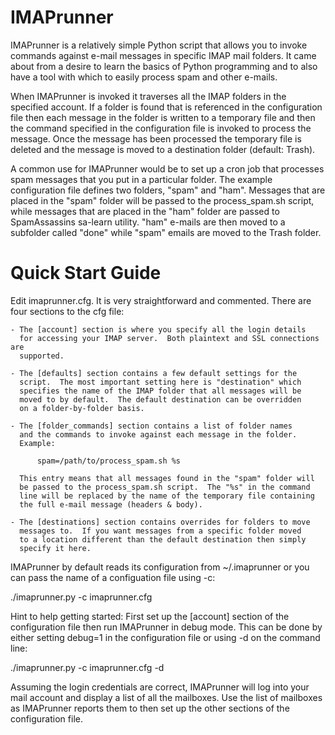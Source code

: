 IMAPrunner
==========

IMAPrunner is a relatively simple Python script that allows you to invoke
commands against e-mail messages in specific IMAP mail folders. It came 
about from a desire to learn the basics of Python programming and to also
have a tool with which to easily process spam and other e-mails.

When IMAPrunner is invoked it traverses all the IMAP folders in the
specified account.  If a folder is found that is referenced in the 
configuration file then each message in the folder is written to a temporary
file and then the command specified in the configuration file is invoked
to process the message.  Once the message has been processed the temporary 
file is deleted and the message is moved to a destination folder 
(default: Trash).  

A common use for IMAPrunner would be to set up a cron job that processes
spam messages that you put in a particular folder.  The example configuration
file defines two folders, "spam" and "ham".  Messages that are placed in the 
"spam" folder will be passed to the process_spam.sh script, while messages
that are placed in the "ham" folder are passed to SpamAssassins sa-learn
utility.  "ham" e-mails are then moved to a subfolder called "done" while
"spam" emails are moved to the Trash folder.

Quick Start Guide
=================

Edit imaprunner.cfg.  It is very straightforward and commented.  There
are four sections to the cfg file:

    - The [account] section is where you specify all the login details
      for accessing your IMAP server.  Both plaintext and SSL connections are 
      supported.

    - The [defaults] section contains a few default settings for the 
      script.  The most important setting here is "destination" which 
      specifies the name of the IMAP folder that all messages will be
      moved to by default.  The default destination can be overridden
      on a folder-by-folder basis.

    - The [folder_commands] section contains a list of folder names
      and the commands to invoke against each message in the folder.
      Example:

          spam=/path/to/process_spam.sh %s

      This entry means that all messages found in the "spam" folder will
      be passed to the process_spam.sh script.  The "%s" in the command
      line will be replaced by the name of the temporary file containing
      the full e-mail message (headers & body).

    - The [destinations] section contains overrides for folders to move
      messages to.  If you want messages from a specific folder moved
      to a location different than the default destination then simply
      specify it here.

IMAPrunner by default reads its configuration from ~/.imaprunner or you 
can pass the name of a configuation file using -c:

./imaprunner.py -c imaprunner.cfg

Hint to help getting started: First set up the [account] section of the
configuration file then run IMAPrunner in debug mode.  This can be done
by either setting debug=1 in the configuration file or using -d on the
command line:

./imaprunner.py -c imaprunner.cfg -d

Assuming the login credentials are correct, IMAPrunner will log into your
mail account and display a list of all the mailboxes.  Use the list of
mailboxes as IMAPrunner reports them to then set up the other sections
of the configuration file.

      
